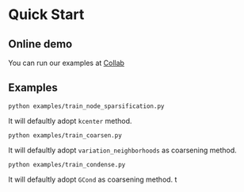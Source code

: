 # Quick Start

## Online demo

You can run our examples
at [Collab](https://colab.research.google.com/drive/1gzYgmV2Ht6_eIdf-h1_c2qRWbQr0p-IE?usp=sharing)

## Examples

```shell
python examples/train_node_sparsification.py
```
It will defaultly adopt `kcenter` method.
```shell
python examples/train_coarsen.py
```
It will defaultly adopt `variation_neighborhoods` as coarsening method.

```shell
python examples/train_condense.py
```
It will defaultly adopt `GCond` as coarsening method.
t
